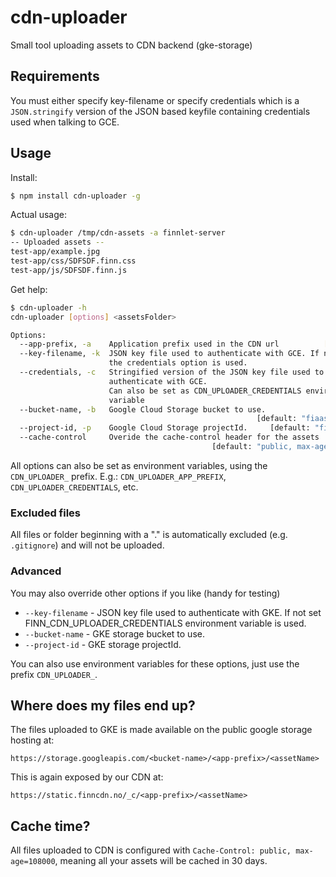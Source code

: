 # cdn-uploader
Small tool uploading assets to CDN backend (gke-storage)

## Requirements
You must either specify key-filename or specify credentials which is a
`JSON.stringify` version of the JSON based keyfile containing credentials 
used when talking to GCE.

## Usage

Install:
```bash
$ npm install cdn-uploader -g
```

Actual usage:
```bash
$ cdn-uploader /tmp/cdn-assets -a finnlet-server
-- Uploaded assets --
test-app/example.jpg
test-app/css/SDFSDF.finn.css
test-app/js/SDFSDF.finn.js
```

Get help:
```bash
$ cdn-uploader -h
cdn-uploader [options] <assetsFolder>

Options:
  --app-prefix, -a    Application prefix used in the CDN url          [required]
  --key-filename, -k  JSON key file used to authenticate with GCE. If not set,
                      the credentials option is used.
  --credentials, -c   Stringified version of the JSON key file used to
                      authenticate with GCE.
                      Can also be set as CDN_UPLOADER_CREDENTIALS environment
                      variable
  --bucket-name, -b   Google Cloud Storage bucket to use.
                                                       [default: "fiaas-assets"]
  --project-id, -p    Google Cloud Storage projectId.     [default: "fiaas-gke"]
  --cache-control     Overide the cache-control header for the assets
                                             [default: "public, max-age=108000"]
```

All options can also be set as environment variables, using the `CDN_UPLOADER_` prefix. 
E.g.: `CDN_UPLOADER_APP_PREFIX`, `CDN_UPLOADER_CREDENTIALS`, etc.

### Excluded files
All files or folder beginning with a "." is automatically excluded (e.g. `.gitignore`) and will not be uploaded.

### Advanced
You may also override other options if you like (handy for testing)

- `--key-filename` - JSON key file used to authenticate with GKE. If not set FINN_CDN_UPLOADER_CREDENTIALS environment variable is used.
- `--bucket-name` - GKE storage bucket to use.
- `--project-id` - GKE storage projectId.

You can also use environment variables for these options, just use the prefix `CDN_UPLOADER_`.

## Where does my files end up?
The files uploaded to GKE is made available on the public google storage hosting at:

`https://storage.googleapis.com/<bucket-name>/<app-prefix>/<assetName>`

This is again exposed by our CDN at:

`https://static.finncdn.no/_c/<app-prefix>/<assetName>`


## Cache time?
All files uploaded to CDN is configured with `Cache-Control: public, max-age=108000`,
meaning all your assets will be cached in 30 days.
